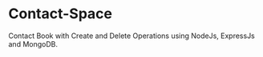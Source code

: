 # Contact-Space
 Contact Book with Create and Delete Operations using NodeJs, ExpressJs and MongoDB.
